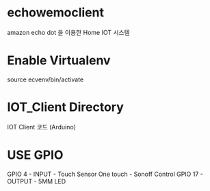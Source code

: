 # echowemoclient
amazon echo dot 을 이용한 Home IOT 시스템

# Enable Virtualenv 
source ecvenv/bin/activate

# IOT_Client Directory
IOT Client 코드 (Arduino)

# USE GPIO 

GPIO 4 - INPUT - Touch Sensor
 One touch - Sonoff Control
GPIO 17 - OUTPUT - 5MM LED 
